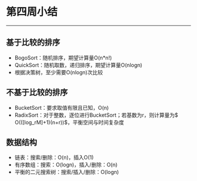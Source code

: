 # 第四周小结
---
## 基于比较的排序 
* BogoSort：随机排序，期望计算量O(n*n!)
* QuickSort：随机取数，递归排序，期望计算量O(nlogn)
* 根据决策树，至少需要O(nlogn)次比较
## 不基于比较的排序
* BucketSort：要求取值有限且已知，O(n)
* RadixSort：对于整数，逐位进行BucketSort；若基数为r，则计算量为$ O(([log_rM]+1)(n+r))$，平衡空间与时间复杂度
## 数据结构
* 链表：搜索/删除：O(n)，插入O(1)
* 有序数组：搜索：O(logn)，插入/删除：O(n)
* 平衡的二元搜索树：搜索/插入/删除：O(logn)